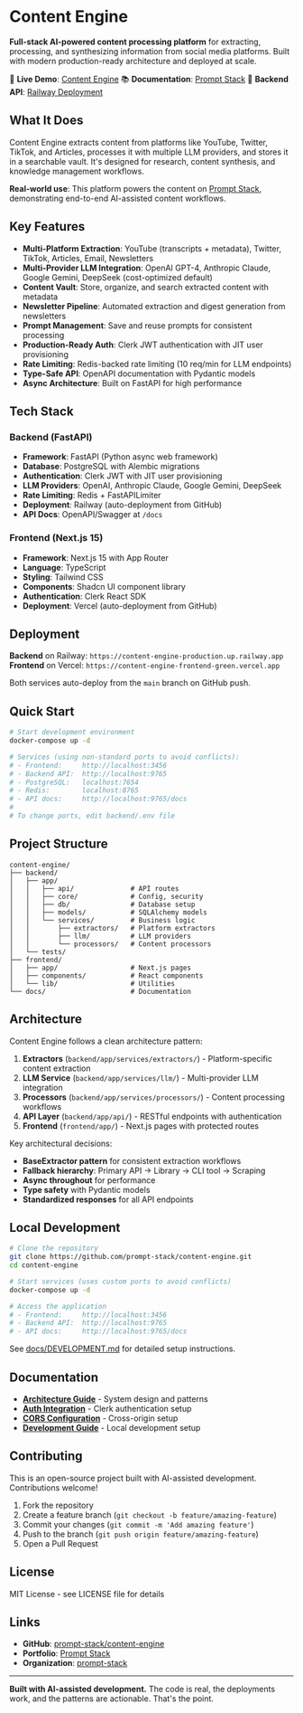 # Content Engine

**Full-stack AI-powered content processing platform** for extracting, processing, and synthesizing information from social media platforms. Built with modern production-ready architecture and deployed at scale.

🚀 **Live Demo**: [Content Engine](https://content-engine-frontend-green.vercel.app)
📚 **Documentation**: [Prompt Stack](https://prompt-stack.github.io)
🔧 **Backend API**: [Railway Deployment](https://content-engine-production.up.railway.app/docs)

## What It Does

Content Engine extracts content from platforms like YouTube, Twitter, TikTok, and Articles, processes it with multiple LLM providers, and stores it in a searchable vault. It's designed for research, content synthesis, and knowledge management workflows.

**Real-world use**: This platform powers the content on [Prompt Stack](https://prompt-stack.github.io), demonstrating end-to-end AI-assisted content workflows.

## Key Features

- **Multi-Platform Extraction**: YouTube (transcripts + metadata), Twitter, TikTok, Articles, Email, Newsletters
- **Multi-Provider LLM Integration**: OpenAI GPT-4, Anthropic Claude, Google Gemini, DeepSeek (cost-optimized default)
- **Content Vault**: Store, organize, and search extracted content with metadata
- **Newsletter Pipeline**: Automated extraction and digest generation from newsletters
- **Prompt Management**: Save and reuse prompts for consistent processing
- **Production-Ready Auth**: Clerk JWT authentication with JIT user provisioning
- **Rate Limiting**: Redis-backed rate limiting (10 req/min for LLM endpoints)
- **Type-Safe API**: OpenAPI documentation with Pydantic models
- **Async Architecture**: Built on FastAPI for high performance

## Tech Stack

### Backend (FastAPI)
- **Framework**: FastAPI (Python async web framework)
- **Database**: PostgreSQL with Alembic migrations
- **Authentication**: Clerk JWT with JIT user provisioning
- **LLM Providers**: OpenAI, Anthropic Claude, Google Gemini, DeepSeek
- **Rate Limiting**: Redis + FastAPILimiter
- **Deployment**: Railway (auto-deployment from GitHub)
- **API Docs**: OpenAPI/Swagger at `/docs`

### Frontend (Next.js 15)
- **Framework**: Next.js 15 with App Router
- **Language**: TypeScript
- **Styling**: Tailwind CSS
- **Components**: Shadcn UI component library
- **Authentication**: Clerk React SDK
- **Deployment**: Vercel (auto-deployment from GitHub)

## Deployment

**Backend** on Railway: `https://content-engine-production.up.railway.app`
**Frontend** on Vercel: `https://content-engine-frontend-green.vercel.app`

Both services auto-deploy from the `main` branch on GitHub push.

## Quick Start

```bash
# Start development environment
docker-compose up -d

# Services (using non-standard ports to avoid conflicts):
# - Frontend:     http://localhost:3456
# - Backend API:  http://localhost:9765
# - PostgreSQL:   localhost:7654
# - Redis:        localhost:8765
# - API docs:     http://localhost:9765/docs
#
# To change ports, edit backend/.env file
```

## Project Structure

```
content-engine/
├── backend/
│   ├── app/
│   │   ├── api/              # API routes
│   │   ├── core/             # Config, security
│   │   ├── db/               # Database setup
│   │   ├── models/           # SQLAlchemy models
│   │   └── services/         # Business logic
│   │       ├── extractors/   # Platform extractors
│   │       ├── llm/          # LLM providers
│   │       └── processors/   # Content processors
│   └── tests/
├── frontend/
│   ├── app/                  # Next.js pages
│   ├── components/           # React components
│   └── lib/                  # Utilities
└── docs/                     # Documentation
```

## Architecture

Content Engine follows a clean architecture pattern:

1. **Extractors** (`backend/app/services/extractors/`) - Platform-specific content extraction
2. **LLM Service** (`backend/app/services/llm/`) - Multi-provider LLM integration
3. **Processors** (`backend/app/services/processors/`) - Content processing workflows
4. **API Layer** (`backend/app/api/`) - RESTful endpoints with authentication
5. **Frontend** (`frontend/app/`) - Next.js pages with protected routes

Key architectural decisions:
- **BaseExtractor pattern** for consistent extraction workflows
- **Fallback hierarchy**: Primary API → Library → CLI tool → Scraping
- **Async throughout** for performance
- **Type safety** with Pydantic models
- **Standardized responses** for all API endpoints

## Local Development

```bash
# Clone the repository
git clone https://github.com/prompt-stack/content-engine.git
cd content-engine

# Start services (uses custom ports to avoid conflicts)
docker-compose up -d

# Access the application
# - Frontend:     http://localhost:3456
# - Backend API:  http://localhost:9765
# - API docs:     http://localhost:9765/docs
```

See [docs/DEVELOPMENT.md](docs/DEVELOPMENT.md) for detailed setup instructions.

## Documentation

- **[Architecture Guide](docs/ARCHITECTURE.md)** - System design and patterns
- **[Auth Integration](docs/AUTH-INTEGRATION.md)** - Clerk authentication setup
- **[CORS Configuration](docs/CORS-CONFIGURATION.md)** - Cross-origin setup
- **[Development Guide](docs/DEVELOPMENT.md)** - Local development setup

## Contributing

This is an open-source project built with AI-assisted development. Contributions welcome!

1. Fork the repository
2. Create a feature branch (`git checkout -b feature/amazing-feature`)
3. Commit your changes (`git commit -m 'Add amazing feature'`)
4. Push to the branch (`git push origin feature/amazing-feature`)
5. Open a Pull Request

## License

MIT License - see LICENSE file for details

## Links

- **GitHub**: [prompt-stack/content-engine](https://github.com/prompt-stack/content-engine)
- **Portfolio**: [Prompt Stack](https://prompt-stack.github.io)
- **Organization**: [prompt-stack](https://github.com/prompt-stack)

---

**Built with AI-assisted development.** The code is real, the deployments work, and the patterns are actionable. That's the point.